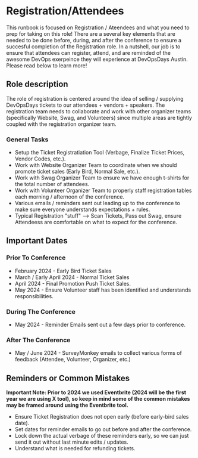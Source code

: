 # Registration/Attendees

This runbook is focused on Registration / Ateendees and what you need to prep for taking on this role! There are a several key elements that are needed to be done before, during, and after the conference to ensure a succesful completion of the Registration role. In a nutshell, our job is to ensure that attendees can register, attend, and are reminded of the awesome DevOps exerpeince they will experience at DevOpsDays Austin. Please read below to learn more!

## Role description

The role of registration is centered around the idea of selling / supplying DevOpsDays tickets to our attendees + vendors + speakers. The registration team needs to collaborate and work with other organizer teams (specifically Website, Swag, and Volunteers) since multiple areas are tightly coupled with the registration organizer team.

### General Tasks

* Setup the Ticket Registratiation Tool (Verbage, Finalize Ticket Prices, Vendor Codes, etc.).
* Work with Website Organizer Team to coordinate when we should promote ticket sales (Early Bird, Normal Sale, etc.).
* Work with Swag Organizer Team to ensure we have enough t-shirts for the total number of attendees.
* Work with Volunteer Organizer Team to properly staff registration tables each morning / afternoon of the conference.
* Various emails / reminders sent out leading up to the conference to make sure everyone understands expectations + rules.
* Typical Registration "stuff" --> Scan Tickets, Pass out Swag, ensure Attendeess are comfortable on what to expect for the conference.

## Important Dates

### Prior To Conference 

* February 2024 - Early Bird Ticket Sales
* March / Early April 2024 - Normal Ticket Sales
* April 2024 - Final Promotion Push Ticket Sales.
* May 2024 - Ensure Volunteer staff has been identified and understands responsibilities.

### During The Conference
* May 2024 - Reminder Emails sent out a few days prior to conference. 

### After The Conference
* May / June 2024 - SurveyMonkey emails to collect various forms of feedback (Attendee, Volunteer, Organizer, etc.) 

## Reminders or Common Mistakes

**Important Note: Prior to 2024 we used Eventbrite (2024 will be the first year we are using X tool), so keep in mind some of the common mistakes may be framed around using the Eventbrite tool.**

* Ensure Ticket Registration does not open early (before early-bird sales date).
* Set dates for reminder emails to go out before and after the conference.
* Lock down the actual verbage of these reminders early, so we can just send it out without last minute edits / updates.
* Understand what is needed for refunding tickets.
